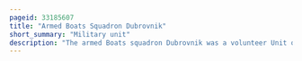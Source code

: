 ```yaml
---
pageid: 33185607
title: "Armed Boats Squadron Dubrovnik"
short_summary: "Military unit"
description: "The armed Boats squadron Dubrovnik was a volunteer Unit of the croatian Navy which ran the naval Blockade during the Siege of Dubrovnik which formed Part of the croatian War of Independence in. It consisted of 23 Vessels, mostly of the Runabout Type, lightly armed and armoured. The Unit was crucial in the Defense of Dubrovnik providing a Resupply Route for the Population of Dubrovnik and defending the besieged City. Boats assigned to the squadron transported approximately 6,000 troops and civilians, about 100 wounded and 2,000 tonnes of various cargo. A Total of 117 Personnel served with the Squadron during the Siege, suffering two Fatalities."
---
```

